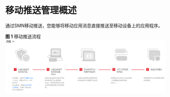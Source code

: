 # 移动推送管理概述<a name="ZH-CN_TOPIC_0122016203"></a>

通过SMN移动推送，您能够将移动应用消息直接推送至移动设备上的应用程序。

**图 1**  移动推送流程<a name="fig1681989987"></a>  
![](figures/移动推送流程.png "移动推送流程")

